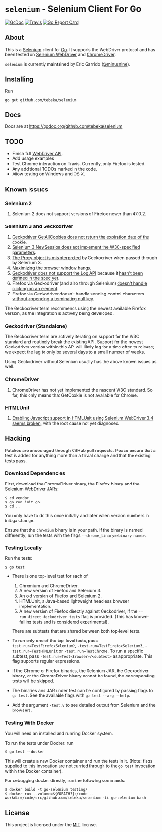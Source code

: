 # `selenium` - Selenium Client For Go

[![GoDoc](https://godoc.org/github.com/tebeka/selenium?status.svg)](https://godoc.org/github.com/tebeka/selenium)
[![Travis](https://travis-ci.org/tebeka/selenium.svg?branch=master)](https://travis-ci.org/tebeka/selenium)
[![Go Report Card](https://goreportcard.com/badge/github.com/tebeka/selenium)](https://goreportcard.com/report/github.com/tebeka/selenium)

## About

This is a [Selenium][selenium] client for [Go][go]. It supports the WebDriver
protocol and has been tested on [Selenium WebDriver][selenium] and
[ChromeDriver][chromedriver].

`selenium` is currently maintained by Eric Garrido ([@minusnine][minusnine]).

[selenium]: http://seleniumhq.org/
[go]: http://golang.org/
[server]: http://seleniumhq.org/download/
[chromedriver]: https://sites.google.com/a/chromium.org/chromedriver/
[minusnine]: http://github.com/minusnine

## Installing

Run

    go get github.com/tebeka/selenium

## Docs

Docs are at https://godoc.org/github.com/tebeka/selenium

## TODO

* Finish full [WebDriver API][api].
* Add usage examples
* Test Chrome interaction on Travis. Currently, only Firefox is tested.
* Any additional TODOs marked in the code.
* Allow testing on Windows and OS X.

[api]: https://www.w3.org/TR/webdriver/
[sauce]: http://saucelabs.com/docs/quickstart

## Known issues

### Selenium 2

1. Selenium 2 does not support versions of Firefox newer than 47.0.2.

### Selenium 3 and Geckodriver

1. [Geckodriver GetAllCookies does not return the expiration date of the
   cookie](https://github.com/mozilla/geckodriver/issues/463).
2. [Selenium 3 NewSession does not implement the W3C-specified
   parameters](https://github.com/SeleniumHQ/selenium/issues/2827).
3. [The Proxy object is
   misinterpreted](https://github.com/mozilla/geckodriver/issues/490) by
   Geckodriver when passed through by Selenium 3.
4. [Maximizing the browser window
   hangs](https://github.com/mozilla/geckodriver/issues/703).
5. [Geckodriver does not support the Log
   API](https://github.com/mozilla/geckodriver/issues/284) because it [hasn't
   been defined in the spec yet](https://github.com/w3c/webdriver/issues/406).
6. Firefox via Geckodriver (and also through Selenium) [doesn't handle clicking
   on an element](https://github.com/mozilla/geckodriver/issues/322).
7. Firefox via Geckodriver doesn't handle sending control characters [without
   appending a terminating null
   key](https://github.com/mozilla/geckodriver/issues/665).

The Geckodriver team recommends using the newest available Firefox version, as
the integration is actively being developed.

### Geckodriver (Standalone)

The Geckodriver team are actively iterating on support for the W3C standard and
routinely break the existing API. Support for the newest Geckodriver version
within this API will likely lag for a time after its release; we expect the lag
to only be several days to a small number of weeks.

Using Geckodriver without Selenium usually has the above known issues as well.

### ChromeDriver

1. ChromeDriver has not yet implemented the nascent W3C standard. So far, this
	 only means that GetCookie is not available for Chrome.

### HTMLUnit

1. [Enabling Javscript support in HTMLUnit using Selenium WebDriver 3.4 seems
   broken](https://github.com/tebeka/selenium/issues/61), with the root cause
   not yet diagnosed.

## Hacking

Patches are encouraged through GitHub pull requests. Please ensure that a test
is added for anything more than a trivial change and that the existing tests
pass.

### Download Dependencies

First, download the ChromeDriver binary, the Firefox binary and the Selenium
WebDriver JARs:

    $ cd vendor
    $ go run init.go
    $ cd ..

You only have to do this once initially and later when version numbers in
init.go change.

Ensure that the `chromium` binary is in your path. If the binary is named
differently, run the tests with the flags `--chrome_binary=<binary name>`.

### Testing Locally

Run the tests:

    $ go test 

* There is one top-level test for each of:
    1. Chromium and ChromeDriver.
    2. A new version of Firefox and Selenium 3.
    3. An old version of Firefox and Selenium 2.
    4. HTMLUnit, a Java-based lightweight headless browser implementation.
    5. A new version of Firefox directly against Geckodriver, if the
       `--run_direct_deckodriver_tests` flag is provided. (This has
       known-failing tests and is considered experimental).
    
  There are subtests that are shared between both top-level tests.
* To run only one of the top-level tests, pass
  `-test.run=TestFirefoxSelenium2`, `-test.run=TestFirefoxSelenium3`,
  `-test.run=TestHTMLUnit` or `-test.run=TestChrome`. To run a specific
  subtest, pass `-test.run=Test<Browser>/<subtest>` as appropriate. This flag
  supports regular expressions.
* If the Chrome or Firefox binaries, the Selenium JAR, the Geckodriver binary,
  or the ChromeDriver binary cannot be found, the corresponding tests will be
  skipped.
* The binaries and JAR under test can be configured by passing flags to `go
  test`. See the available flags with `go test --arg --help`.
* Add the argument `-test.v` to see detailed output from Selenium and the
  browsers.

### Testing With Docker

You will need an installed and running Docker system.

To run the tests under Docker, run:

    $ go test --docker

This will create a new Docker container and run the tests in it. (Note: flags
supplied to this invocation are not curried through to the `go test` invocation
within the Docker container).

For debugging docker directly, run the following commands:

    $ docker build -t go-selenium testing/
    $ docker run --volume=${GOPATH?}:/code --workdir=/code/src/github.com/tebeka/selenium -it go-selenium bash

## License

This project is licensed under the [MIT][mit] license.

[mit]: https://raw.githubusercontent.com/tebeka/selenium/master/LICENSE
